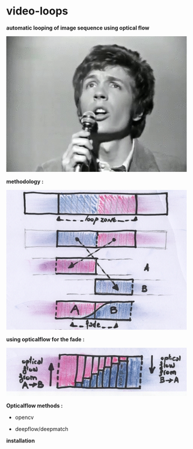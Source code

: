 # video-loops
**automatic looping of image sequence using optical flow**

![method](./readme_files/ScottWalker.gif)

**methodology :**

![method](./readme_files/loops_method1s.jpg)

**using opticalflow for the fade :** 

![method](./readme_files/loops_method2s.jpg)

**Opticalflow methods :**

 - opencv

 - deepflow/deepmatch
 
**installation**

